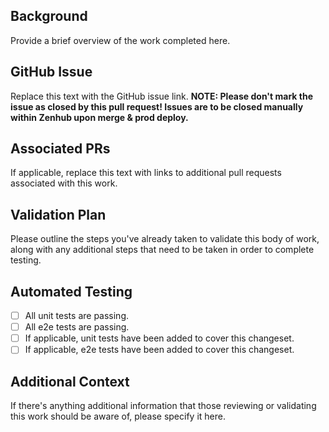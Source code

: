 ## Background
Provide a brief overview of the work completed here.

## GitHub Issue
Replace this text with the GitHub issue link.
**NOTE: Please don't mark the issue as closed by this pull request!  Issues are to be closed manually within Zenhub upon merge & prod deploy.**

## Associated PRs
If applicable, replace this text with links to additional pull requests associated with this work.

## Validation Plan
Please outline the steps you've already taken to validate this body of work, along with any additional steps that need to be taken in order to complete testing.

## Automated Testing
- [ ] All unit tests are passing.
- [ ] All e2e tests are passing.
- [ ] If applicable, unit tests have been added to cover this changeset.
- [ ] If applicable, e2e tests have been added to cover this changeset.

## Additional Context
If there's anything additional information that those reviewing or validating this work should be aware of, please specify it here.